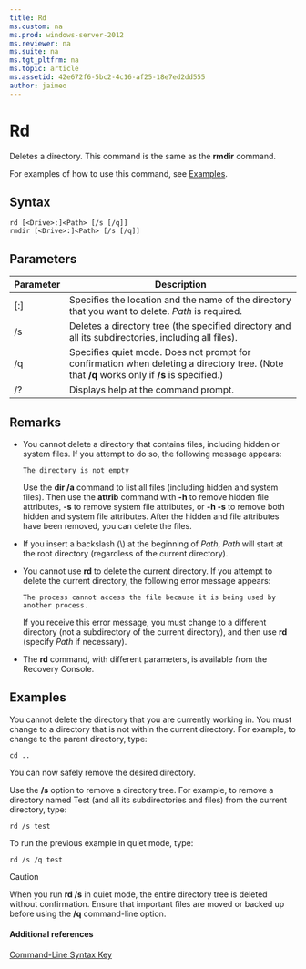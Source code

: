 ```yaml
---
title: Rd
ms.custom: na
ms.prod: windows-server-2012
ms.reviewer: na
ms.suite: na
ms.tgt_pltfrm: na
ms.topic: article
ms.assetid: 42e672f6-5bc2-4c16-af25-18e7ed2dd555
author: jaimeo
---
```

# Rd
Deletes a directory. This command is the same as the **rmdir** command.  
  
For examples of how to use this command, see [Examples](#BKMK_examples).  
  
## Syntax  
  
```  
rd [<Drive>:]<Path> [/s [/q]]  
rmdir [<Drive>:]<Path> [/s [/q]]  
```  
  
## Parameters  
  
|Parameter|Description|  
|-------------|---------------|  
|\[<Drive>:\]<Path>|Specifies the location and the name of the directory that you want to delete. *Path* is required.|  
|\/s|Deletes a directory tree \(the specified directory and all its subdirectories, including all files\).|  
|\/q|Specifies quiet mode. Does not prompt for confirmation when deleting a directory tree. \(Note that **\/q** works only if **\/s** is specified.\)|  
|\/?|Displays help at the command prompt.|  
  
## Remarks  
  
-   You cannot delete a directory that contains files, including hidden or system files. If you attempt to do so, the following message appears:  
  
    `The directory is not empty`  
  
    Use the **dir \/a** command to list all files \(including hidden and system files\). Then use the **attrib** command with **\-h** to remove hidden file attributes, **\-s** to remove system file attributes, or **\-h \-s** to remove both hidden and system file attributes. After the hidden and file attributes have been removed, you can delete the files.  
  
-   If you insert a backslash \(\\\) at the beginning of *Path*, *Path* will start at the root directory \(regardless of the current directory\).  
  
-   You cannot use **rd** to delete the current directory. If you attempt to delete the current directory, the following error message appears:  
  
    `The process cannot access the file because it is being used by another process.`  
  
    If you receive this error message, you must change to a different directory \(not a subdirectory of the current directory\), and then use **rd** \(specify *Path* if necessary\).  
  
-   The **rd** command, with different parameters, is available from the Recovery Console.  
  
## <a name="BKMK_examples"></a>Examples  
You cannot delete the directory that you are currently working in. You must change to a directory that is not within the current directory. For example, to change to the parent directory, type:  
  
```  
cd ..  
```  
  
You can now safely remove the desired directory.  
  
Use the **\/s** option to remove a directory tree. For example, to remove a directory named Test \(and all its subdirectories and files\) from the current directory, type:  
  
```  
rd /s test  
```  
  
To run the previous example in quiet mode, type:  
  
```  
rd /s /q test  
```  
  
> [!CAUTION]  
> When you run **rd \/s** in quiet mode, the entire directory tree is deleted without confirmation. Ensure that important files are moved or backed up before using the **\/q** command\-line option.  
  
#### Additional references  
[Command-Line Syntax Key](../Topic/Command-Line-Syntax-Key.md)  
  

